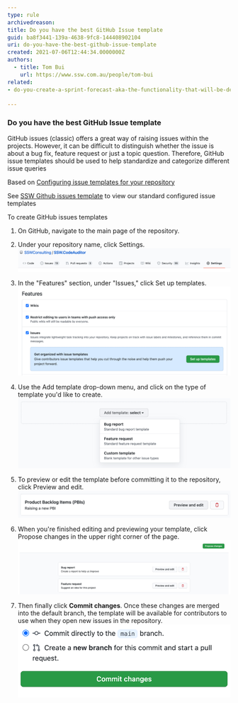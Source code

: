 ```yaml
---
type: rule
archivedreason:
title: Do you have the best GitHub Issue template
guid: ba8f3441-139a-4638-9fc8-144408902104
uri: do-you-have-the-best-github-issue-template
created: 2021-07-06T12:44:34.0000000Z
authors:
  - title: Tom Bui
    url: https://www.ssw.com.au/people/tom-bui
related:
- do-you-create-a-sprint-forecast-aka-the-functionality-that-will-be-developed-during-the-sprint

---
```

### Do you have the best GitHub Issue template

GitHub issues (classic) offers a great way of raising issues within the projects. However, it can be difficult to distinguish whether the issue is about a bug fix, feature request or just a topic question.
Therefore, GitHub issue templates should be used to help standardize and categorize different issue queries

<!--endintro-->

Based on [Configuring issue templates for your repository](https://docs.github.com/en/communities/using-templates-to-encourage-useful-issues-and-pull-requests/configuring-issue-templates-for-your-repository)

See [SSW Github issues template](https://github.com/SSWConsulting/ssw.github.template) to view our standard configured issue templates

To create GitHub issues templates

1. On GitHub, navigate to the main page of the repository.

2. Under your repository name, click  Settings.
![image](GitHub-Settings.png)

3. In the "Features" section, under "Issues," click Set up templates.
![image](GitHub-Issues-Features.png)

4. Use the Add template drop-down menu, and click on the type of template you'd like to create.
![image](Template-dropdown.png)

5. To preview or edit the template before committing it to the repository, click Preview and edit.
![image](Preview-and-Edit-Issue.png)

6. When you're finished editing and previewing your template, click Propose changes in the upper right corner of the page.
![image](Propose-changes.png)

7. Then finally click **Commit changes**. 
Once these changes are merged into the default branch, the template will be available for contributors to use when they open new issues in the repository.
![image](Commit-changes.png)
